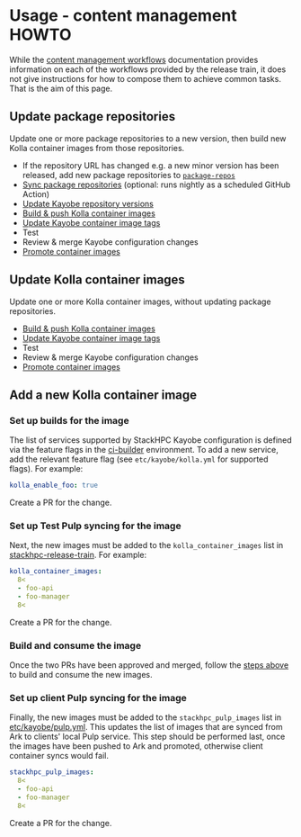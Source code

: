 # Usage - content management HOWTO

While the [content management workflows](content-workflows.md) documentation provides information on each of the workflows provided by the release train, it does not give instructions for how to compose them to achieve common tasks.
That is the aim of this page.

## Update package repositories

Update one or more package repositories to a new version, then build new Kolla container images from those repositories.

* If the repository URL has changed e.g. a new minor version has been released, add new package repositories to [`package-repos`](https://github.com/stackhpc/stackhpc-release-train/blob/main/ansible/inventory/group_vars/all/package-repos)
* [Sync package repositories](content-workflows.md#syncing-package-repositories) (optional: runs nightly as a scheduled GitHub Action)
* [Update Kayobe repository versions](content-workflows.md#updating-package-repository-versions-in-kayobe-configuration)
* [Build & push Kolla container images](content-workflows.md#building-container-images)
* [Update Kayobe container image tags](content-workflows.md#updating-container-image-tags-in-kayobe-configuration)
* Test
* Review & merge Kayobe configuration changes
* [Promote container images](content-workflows.md#promoting-container-images)

## Update Kolla container images

Update one or more Kolla container images, without updating package repositories.

* [Build & push Kolla container images](content-workflows.md#building-container-images)
* [Update Kayobe container image tags](content-workflows.md#updating-container-image-tags-in-kayobe-configuration)
* Test
* Review & merge Kayobe configuration changes
* [Promote container images](content-workflows.md#promoting-container-images)

## Add a new Kolla container image

### Set up builds for the image

The list of services supported by StackHPC Kayobe configuration is defined via
the feature flags in the
[ci-builder](https://github.com/stackhpc/stackhpc-kayobe-config/blob/stackhpc/wallaby/etc/kayobe/environments/ci-builder/stackhpc-ci.yml)
environment. To add a new service, add the relevant feature flag (see
`etc/kayobe/kolla.yml` for supported flags). For example:

```yaml
kolla_enable_foo: true
```

Create a PR for the change.

### Set up Test Pulp syncing for the image

Next, the new images must be added to the `kolla_container_images` list in
[stackhpc-release-train](
https://github.com/stackhpc/stackhpc-release-train/blob/main/ansible/inventory/group_vars/all/kolla).
For example:

```yaml
kolla_container_images:
  8<
  - foo-api
  - foo-manager
  8<
```

Create a PR for the change.

### Build and consume the image

Once the two PRs have been approved and merged, follow the [steps
above](#update-kolla-container-images) to build and consume the new images.

### Set up client Pulp syncing for the image

Finally, the new images must be added to the `stackhpc_pulp_images` list in [etc/kayobe/pulp.yml](https://github.com/stackhpc/stackhpc-kayobe-config/blob/stackhpc/wallaby/etc/kayobe/pulp.yml).
This updates the list of images that are synced from Ark to clients' local Pulp service.
This step should be performed last, once the images have been pushed to Ark and promoted, otherwise client container syncs would fail.

```yaml
stackhpc_pulp_images:
  8<
  - foo-api
  - foo-manager
  8<
```

Create a PR for the change.
